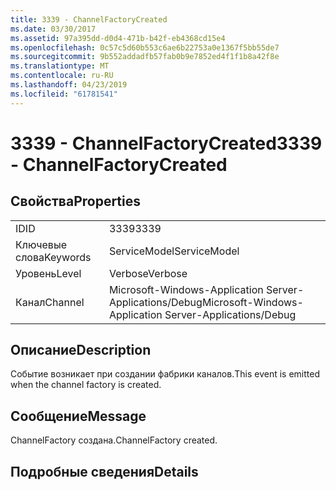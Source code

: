 ```yaml
---
title: 3339 - ChannelFactoryCreated
ms.date: 03/30/2017
ms.assetid: 97a395dd-d0d4-471b-b42f-eb4368cd15e4
ms.openlocfilehash: 0c57c5d60b553c6ae6b22753a0e1367f5bb55de7
ms.sourcegitcommit: 9b552addadfb57fab0b9e7852ed4f1f1b8a42f8e
ms.translationtype: MT
ms.contentlocale: ru-RU
ms.lasthandoff: 04/23/2019
ms.locfileid: "61781541"
---
```

# <a name="3339---channelfactorycreated"></a><span data-ttu-id="4c971-102">3339 - ChannelFactoryCreated</span><span class="sxs-lookup"><span data-stu-id="4c971-102">3339 - ChannelFactoryCreated</span></span>
## <a name="properties"></a><span data-ttu-id="4c971-103">Свойства</span><span class="sxs-lookup"><span data-stu-id="4c971-103">Properties</span></span>  
  
|||  
|-|-|  
|<span data-ttu-id="4c971-104">ID</span><span class="sxs-lookup"><span data-stu-id="4c971-104">ID</span></span>|<span data-ttu-id="4c971-105">3339</span><span class="sxs-lookup"><span data-stu-id="4c971-105">3339</span></span>|  
|<span data-ttu-id="4c971-106">Ключевые слова</span><span class="sxs-lookup"><span data-stu-id="4c971-106">Keywords</span></span>|<span data-ttu-id="4c971-107">ServiceModel</span><span class="sxs-lookup"><span data-stu-id="4c971-107">ServiceModel</span></span>|  
|<span data-ttu-id="4c971-108">Уровень</span><span class="sxs-lookup"><span data-stu-id="4c971-108">Level</span></span>|<span data-ttu-id="4c971-109">Verbose</span><span class="sxs-lookup"><span data-stu-id="4c971-109">Verbose</span></span>|  
|<span data-ttu-id="4c971-110">Канал</span><span class="sxs-lookup"><span data-stu-id="4c971-110">Channel</span></span>|<span data-ttu-id="4c971-111">Microsoft-Windows-Application Server-Applications/Debug</span><span class="sxs-lookup"><span data-stu-id="4c971-111">Microsoft-Windows-Application Server-Applications/Debug</span></span>|  
  
## <a name="description"></a><span data-ttu-id="4c971-112">Описание</span><span class="sxs-lookup"><span data-stu-id="4c971-112">Description</span></span>  
 <span data-ttu-id="4c971-113">Событие возникает при создании фабрики каналов.</span><span class="sxs-lookup"><span data-stu-id="4c971-113">This event is emitted when the channel factory is created.</span></span>  
  
## <a name="message"></a><span data-ttu-id="4c971-114">Сообщение</span><span class="sxs-lookup"><span data-stu-id="4c971-114">Message</span></span>  
 <span data-ttu-id="4c971-115">ChannelFactory создана.</span><span class="sxs-lookup"><span data-stu-id="4c971-115">ChannelFactory created.</span></span>  
  
## <a name="details"></a><span data-ttu-id="4c971-116">Подробные сведения</span><span class="sxs-lookup"><span data-stu-id="4c971-116">Details</span></span>
